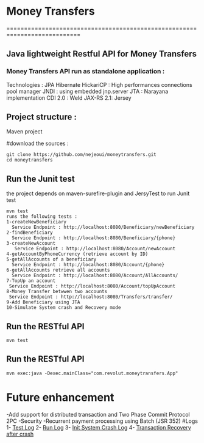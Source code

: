 # Money Transfers
===========================================================================
## Java lightweight Restful API for Money Transfers
### Money Transfers API run as standalone application :
Technologies : 
JPA
Hibernate
HickariCP : High performances connections pool manager
JNDI : using embedded jnp.server
JTA  : Narayana implementation 
CDI 2.0 : Weld 
JAX-RS  2.1: Jersey 

## Project structure :
Maven project 

#download the sources :
```
git clone https://github.com/nejeoui/moneytransfers.git
cd moneytransfers
```

## Run the Junit test
the project depends on maven-surefire-plugin and JersyTest to run Junit test
```
mvn test
runs the following tests :
1-createNewBeneficiary
  Service Endpoint : http://localhost:8080/Beneficiary/newBeneficiary
2-findBeneficiary
  Service Endpoint : http://localhost:8080/Beneficiary/{phone}
3-createNewAccount
   Service Endpoint : http://localhost:8080/Account/newAccount
4-getAccountByPhoneCurrency (retrieve account by ID)
5-getAllAccounts of a beneficiary 
  Service Endpoint : http://localhost:8080/Account/{phone}
6-getAllAccounts retrieve all accounts
  Service Endpoint : http://localhost:8080/Account/AllAccounts/
7-TopUp an account
 Service Endpoint : http://localhost:8080/Account/topUpAccount
8-Money Transfer betwwen two accounts 
 Service Endpoint : http://localhost:8080/Transfers/transfer/
9-Add Beneficiary using JTA 
10-Simulate System crash and Recovery mode
```
## Run the RESTful API
```
mvn test
```
## Run the RESTful API
```
mvn exec:java -Dexec.mainClass="com.revolut.moneytransfers.App"
```
# Future enhancement 
-Add support for distributed transaction and Two Phase Commit Protocol 2PC
-Security 
-Recurrent payment processing using Batch (JSR 352)
#Logs
1- [Test Log](TestLog.MD)
2- [Run Log](execLog.MD)
3- [Init System Crash Log](InitSystemCrash.MD)
4- [Transaction Recovery after crash](DBRecoveryAfterCrash.MD)
